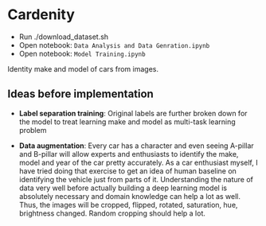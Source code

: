 Cardenity
=========

- Run ./download_dataset.sh
- Open notebook: `Data Analysis and Data Genration.ipynb`
- Open notebook: `Model Training.ipynb`


Identity make and model of cars from images.

## Ideas before implementation
 
- **Label separation training**: Original labels are further broken down for the model 
to treat learning make and model as multi-task learning problem

- **Data augmentation**: Every car has a character and even seeing A-pillar and B-pillar
will allow experts and enthusiasts to identify the make, model and year of the car
pretty accurately. As a car enthusiast myself, I have tried doing that exercise 
to get an idea of human baseline on identifying the vehicle just from parts of
it. Understanding the nature of data very well before actually building a deep learning 
model is absolutely necessary and domain knowledge can help a lot as well. Thus,
the images will be cropped, flipped, rotated, saturation, hue, brightness changed.
Random cropping should help a lot.
 